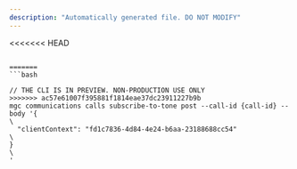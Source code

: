 ```yaml
---
description: "Automatically generated file. DO NOT MODIFY"
---
```


<<<<<<< HEAD
```cli

=======
```bash

// THE CLI IS IN PREVIEW. NON-PRODUCTION USE ONLY
>>>>>>> ac57e61007f395881f1814eae37dc23911227b9b
mgc communications calls subscribe-to-tone post --call-id {call-id} --body '{\
  "clientContext": "fd1c7836-4d84-4e24-b6aa-23188688cc54"\
}\
'

```